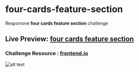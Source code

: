 # four-cards-feature-section
Responsive **four cards feature section**  challenge
## Live Preview: [four cards feature section](https://eloquent-ride-41299f.netlify.app/)
### Challenge Resource : [frontend.io](https://www.frontendmentor.io/challenges/four-card-feature-section-weK1eFYK/hub/four-card-feature-section-WEb9QV3nB)


![alt text](image.jpg)
